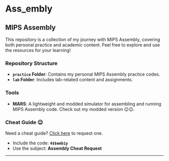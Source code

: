 # Ass_embly

## MIPS Assembly

This repository is a collection of my journey with MIPS Assembly, covering both personal practice and academic content. Feel free to explore and use the resources for your learning!

### Repository Structure
- **`practice` Folder**: Contains my personal MIPS Assembly practice codes.
- **`lab` Folder**: Includes lab-related content and assignments.

### Tools
- **MARS**: A lightweight and modded simulator for assembling and running MIPS Assembly code. Check out my modded version 😉😉.  

### Cheat Guide 😉
Need a cheat guide? [Click here](mailto:mohammadfatinnur2003@gmail.com) to request one.  
- Include the code: **`4$$emb1y`**  
- Use the subject: **Assembly Cheat Request**  

---
